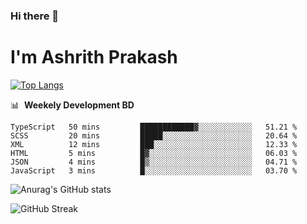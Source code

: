 ### Hi there 👋
# I'm Ashrith Prakash

[![Top Langs](https://github-readme-stats.vercel.app/api/top-langs/?username=xxcheckmatexx&count_private=true&include_all_commits=true&show_icons=true&line_height=20&title_color=FFFFFF&icon_color=FFFFFF&text_color=FFFFFF&bg_color=0D1117&langs_count=8)](https://github.com/anuraghazra/github-readme-stats)

📊 &nbsp;**Weekely Development BD**

<!--START_SECTION:waka-->

```text
TypeScript   50 mins         ████████████▓░░░░░░░░░░░░   51.21 %
SCSS         20 mins         █████░░░░░░░░░░░░░░░░░░░░   20.64 %
XML          12 mins         ███░░░░░░░░░░░░░░░░░░░░░░   12.33 %
HTML         5 mins          █▓░░░░░░░░░░░░░░░░░░░░░░░   06.03 %
JSON         4 mins          █▒░░░░░░░░░░░░░░░░░░░░░░░   04.71 %
JavaScript   3 mins          █░░░░░░░░░░░░░░░░░░░░░░░░   03.70 %
```

<!--END_SECTION:waka-->

![Anurag's GitHub stats](https://github-readme-stats.vercel.app/api?username=xxcheckmatexx&count_private=true&show_icons=true&theme=merko)  

![GitHub Streak](http://github-readme-streak-stats.herokuapp.com?user=xxcheckmatexx&theme=merko&hide_border=true&date_format=M%20j%5B%2C%20Y%5D&fire=DD0E0B)
<br/>
